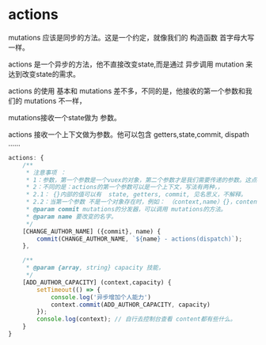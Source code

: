 # actions

mutations 应该是同步的方法。这是一个约定，就像我们的 构造函数 首字母大写一样。


actions 是一个异步的方法，他不直接改变state,而是通过 异步调用 mutation 来达到改变state的需求。


actions 的使用 基本和 mutations 差不多，不同的是，他接收的第一个参数和我们的 mutations 不一样，



mutations接收一个state做为 参数。


actions 接收一个上下文做为参数。他可以包含 getters,state,commit, dispath ……


```javascript
actions: {
    /**
     * 注意事项 ：
     * 1：参数，第一个参数是一个vuex的对象，第二个参数才是我们需要传递的参数。这点与其他mutation state,getters 相同
     * 2：不同的是：actions的第一个参数可以是一个上下文，写法有两种，，
     * 2.1： {}内部的值可以有  state, getters, commit, 见名思义，不解释。
     * 2.2：当第一个参数 不是一个对象存在时，例如： （context,name）{}，content指的是一个包含 state.getters…… 的对象 。
     * @param commit mutations的分发器，可以调用 mutations的方法。
     * @param name 要改变的名字。
     */
    [CHANGE_AUTHOR_NAME] ({commit}, name) {
        commit(CHANGE_AUTHOR_NAME, `${name} - actions(dispatch)`);
    },
```

```javascript
    /**
     * @param {array, string} capacity 技能，
     */
    [ADD_AUTHOR_CAPACITY] (context,capacity) {
        setTimeout(() => {
            console.log('异步增加个人能力')
            context.commit(ADD_AUTHOR_CAPACITY, capacity)
        });
        console.log(context); // 自行去控制台查看 content都有些什么。
    }
}
```

